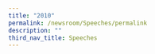 ```yaml
---
title: "2010"
permalink: /newsroom/Speeches/permalink
description: ""
third_nav_title: Speeches
---
```

